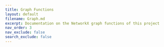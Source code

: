 ```yaml
---
title: Graph Functions
layout: default
filename: Graph.md
excerpt: Documentation on the NetworkX graph functions of this project.
nav_order: 3
nav_exclude: false
search_exclude: false
---
```

